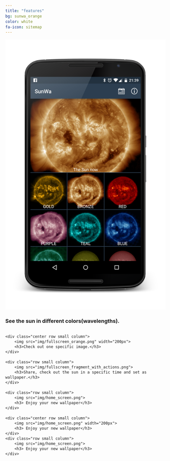 ```yaml
---
title: "features"
bg: sunwa_orange
color: white
fa-icon: sitemap
---
```


<div>
	<div class="row small column">
		<img src="img/dashboard_fragment.png">
		<h3>See the sun in different colors(wavelengths).</h3>	
	</div>

	<div class="center row small column">
		<img src="img/fullscreen_orange.png" width="200px">
		<h3>Check out one specific image.</h3>	
	</div>

	<div class="row small column">
		<img src="img/fullscreen_fragment_with_actions.png">
		<h3>Share, check out the sun in a specific time and set as wallpaper.</h3>	
	</div>

	<div class="row small column">
		<img src="img/home_screen.png">
		<h3> Enjoy your new wallpaper</h3>	
	</div>

	<div class="center row small column">
		<img src="img/home_screen.png" width="200px">
		<h3> Enjoy your new wallpaper</h3>	
	</div>
	<div class="row small column">
		<img src="img/home_screen.png">
		<h3> Enjoy your new wallpaper</h3>	
	</div>
</div>